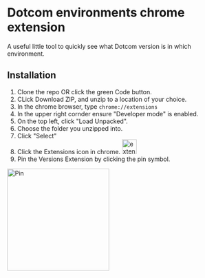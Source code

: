 # Dotcom environments chrome extension

A useful little tool to quickly see what Dotcom version is in which environment.

## Installation

1. Clone the repo OR click the green Code button.
2. CLick Download ZIP, and unzip to a location of your choice.
3. In the chrome browser, type `chrome://extensions`
4. In the upper right cornder ensure "Developer mode" is enabled.
5. On the top left, click "Load Unpacked".
6. Choose the folder you unzipped into.
7. Click "Select"
8. Click the Extensions icon in chrome. <img width="34" alt="extensions icon" src="https://github.com/user-attachments/assets/72acf725-6565-47ea-828b-9c5419239dc8" />
9. Pin the Versions Extension by clicking the pin symbol.
<img width="237" alt="Pin" src="https://github.com/user-attachments/assets/36c21ca8-2f28-45b2-946e-4a464c12f0c5" />
